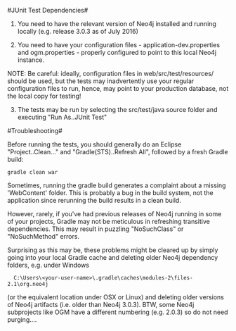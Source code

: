#JUnit Test Dependencies#

1) You need to have the relevant version of Neo4j installed and running 
locally (e.g. release 3.0.3 as of July 2016)
   
2) You need to have your configuration files - 
application-dev.properties and ogm.properties - properly configured 
to point to this local Neo4j instance. 

NOTE: Be careful: ideally, configuration files in web/src/test/resources/ should be used, but the tests may inadvertently use your regular configuration files to run, hence, may point to your production database, not the local copy for testing!

3) The tests may be run by selecting the src/test/java source folder 
and executing "Run As..JUnit Test"

#Troubleshooting#

Before running the tests, you should generally do an Eclipse "Project..Clean..." and "Gradle(STS)..Refresh All", followed by a fresh Gradle build:

	gradle clean war
	
Sometimes, running the gradle build generates a complaint about a missing 'WebContent' folder. This is probably a bug in the build system, not the application since rerunning the build results in a clean build.

However, rarely, if you've had previous releases of Neo4j running in some of your projects, Gradle may not be meticulous in refreshing transitive dependencies. This may result in puzzling "NoSuchClass" or "NoSuchMethod" errors.

Surprising as this may be, these problems might be cleared up by simply going into your 
local Gradle cache and deleting older Neo4j dependency folders, e.g. under Windows

      C:\Users\<your-user-name>\.gradle\caches\modules-2\files-2.1\org.neo4j

(or the equivalent location under OSX or Linux) and deleting older versions of Neo4j 
artifacts (i.e. older than Neo4j 3.0.3). BTW, some Neo4j subprojects like OGM have a 
different numbering (e.g. 2.0.3) so do not need purging....

